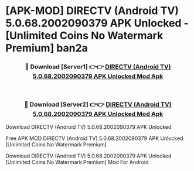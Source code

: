 # [APK-MOD] DIRECTV (Android TV) 5.0.68.2002090379 APK Unlocked - [Unlimited Coins No Watermark Premium] ban2a



<div align="center">
<h3>🔴 Download [Server1] 👉👉 <a href="https://momento.my/?title=DIRECTV_(Android_TV)_5.0.68.2002090379_APK_Unlocked">DIRECTV (Android TV) 5.0.68.2002090379 APK Unlocked Mod Apk</a></h3><br>

<h3>🔴 Download [Server2] 👉👉 <a href="https://momento.my/?title=DIRECTV_(Android_TV)_5.0.68.2002090379_APK_Unlocked">DIRECTV (Android TV) 5.0.68.2002090379 APK Unlocked Mod Apk</a></h3>
</div>



Download DIRECTV (Android TV) 5.0.68.2002090379 APK Unlocked 

Free APK MOD DIRECTV (Android TV) 5.0.68.2002090379 APK Unlocked [Unlimited Coins No Watermark Premium]

Download DIRECTV (Android TV) 5.0.68.2002090379 APK Unlocked [Unlimited Coins No Watermark Premium] Mod For Android

